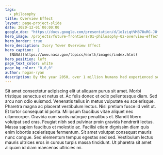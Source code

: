 ```yaml
---
tags:
  - philosophy
title: Overview Effect
layout: page-project-slide
date: 2020-12-01 00:00:00
google_doc: "https://docs.google.com/presentation/d/1oIziqtVM878uRG-JOfrQNvGFsQWKP_S_W8cLkhQlXvA/edit#slide=id.g8e57ae87b5_8_8"
hero_image: /projects/future-frontiers/01-philosophy-02-overview-effect-02.jpg
hero_border: true
hero_desciption: Ivory Tower Overview Effect
hero_caption:  |
  [NASA](https://www.nasa.gov/topics/earth/images/index.html)
hero_position: left
page_text_color: white
page_bg_color: "0,0,0"
author: hogan-ryan
description: By the year 2050, over 1 million humans had experienced some form of the Overview Effect.
---
```

Sit amet consectetur adipiscing elit ut aliquam purus sit amet. Morbi tristique senectus et netus et. Ac felis donec et odio pellentesque diam. Sed arcu non odio euismod. Venenatis tellus in metus vulputate eu scelerisque. Pharetra magna ac placerat vestibulum lectus. Nisl pretium fusce id velit ut. Et tortor consequat id porta. Mi ipsum faucibus vitae aliquet nec ullamcorper. Gravida cum sociis natoque penatibus et. Blandit libero volutpat sed cras. Feugiat nibh sed pulvinar proin gravida hendrerit lectus. Massa sapien faucibus et molestie ac. Facilisi etiam dignissim diam quis enim lobortis scelerisque fermentum. Sit amet volutpat consequat mauris nunc congue. Sed elementum tempus egestas sed sed. Vestibulum lectus mauris ultrices eros in cursus turpis massa tincidunt. Ut pharetra sit amet aliquam id diam maecenas ultricies mi.
